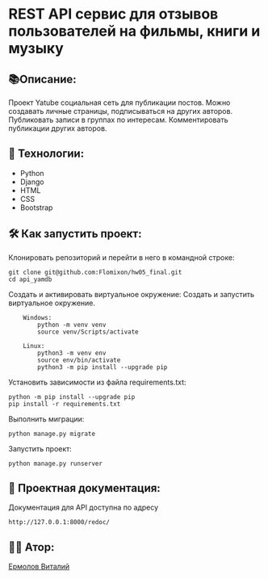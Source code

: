 # REST API сервис для отзывов пользователей на фильмы, книги и музыку

## :books:Описание:
  Проект Yatube социальная сеть для публикации постов. Можно создавать личные страницы, подписываться на других авторов.
  Публиковать записи в группах по интересам. Комментировать публикации других авторов.

## :satellite: Технологии: 

  - Python
  - Django
  - HTML
  - CSS
  - Bootstrap

## :hammer_and_wrench: Как запустить проект:

Клонировать репозиторий и перейти в него в командной строке:
```
git clone git@github.com:Flomixon/hw05_final.git
cd api_yamdb
```
Cоздать и активировать виртуальное окружение:
Создать и запустить виртуальное окружение.
```
    Windows:
        python -m venv venv
        source venv/Scripts/activate
```
```
    Linux:
        python3 -m venv env
        source env/bin/activate
        python3 -m pip install --upgrade pip
```
        
Установить зависимости из файла requirements.txt:
```
python -m pip install --upgrade pip
pip install -r requirements.txt
```
Выполнить миграции:
```
python manage.py migrate
```
Запустить проект:
```
python manage.py runserver
```

## :page_with_curl: Проектная документация:
Документация для API доступна по адресу
```
http://127.0.0.1:8000/redoc/
```

## :office_worker: Атор: 
[Ермолов Виталий](https://github.com/Flomixon)
